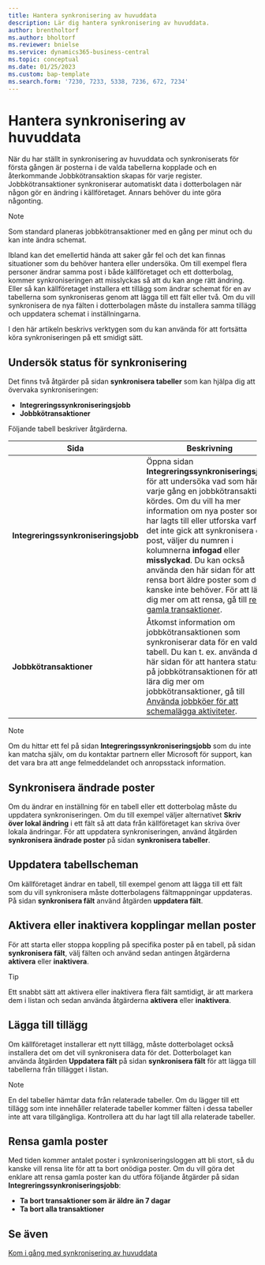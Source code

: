 ```yaml
---
title: Hantera synkronisering av huvuddata
description: Lär dig hantera synkronisering av huvuddata.
author: brentholtorf
ms.author: bholtorf
ms.reviewer: bnielse
ms.service: dynamics365-business-central
ms.topic: conceptual
ms.date: 01/25/2023
ms.custom: bap-template
ms.search.form: '7230, 7233, 5338, 7236, 672, 7234'
---
```

# <a name="manage-master-data-synchronization"></a>Hantera synkronisering av huvuddata

När du har ställt in synkronisering av huvuddata och synkroniserats för första gången är posterna i de valda tabellerna kopplade och en återkommande Jobbkötransaktion skapas för varje register. Jobbkötransaktioner synkroniserar automatiskt data i dotterbolagen när någon gör en ändring i källföretaget. Annars behöver du inte göra någonting.

> [!NOTE]
> Som standard planeras jobbkötransaktioner med en gång per minut och du kan inte ändra schemat.

Ibland kan det emellertid hända att saker går fel och det kan finnas situationer som du behöver hantera eller undersöka. Om till exempel flera personer ändrar samma post i både källföretaget och ett dotterbolag, kommer synkroniseringen att misslyckas så att du kan ange rätt ändring. Eller så kan källföretaget installera ett tillägg som ändrar schemat för en av tabellerna som synkroniseras genom att lägga till ett fält eller två. Om du vill synkronisera de nya fälten i dotterbolagen måste du installera samma tillägg och uppdatera schemat i inställningarna.

I den här artikeln beskrivs verktygen som du kan använda för att fortsätta köra synkroniseringen på ett smidigt sätt.

## <a name="investigate-the-status-of-synchronization"></a>Undersök status för synkronisering

Det finns två åtgärder på sidan **synkronisera tabeller** som kan hjälpa dig att övervaka synkroniseringen:

* **Integreringssynkroniseringsjobb**
* **Jobbkötransaktioner**

Följande tabell beskriver åtgärderna.

|Sida  |Beskrivning  |
|---------|---------|
|**Integreringssynkroniseringsjobb**     | Öppna sidan **Integreringssynkroniseringsjobb** för att undersöka vad som hände varje gång en jobbkötransaktion kördes. Om du vill ha mer information om nya poster som har lagts till eller utforska varför det inte gick att synkronisera en post, väljer du numren i kolumnerna **infogad** eller **misslyckad**. Du kan också använda den här sidan för att rensa bort äldre poster som du kanske inte behöver. För att lära dig mer om att rensa, gå till [rensa gamla transaktioner](#clean-up-old-entries).        |
|**Jobbkötransaktioner**     | Åtkomst information om jobbkötransaktionen som synkroniserar data för en vald tabell. Du kan t. ex. använda den här sidan för att hantera statusen på jobbkötransaktionen för att lära dig mer om jobbkötransaktioner, gå till [Använda jobbköer för att schemalägga aktiviteter](admin-job-queues-schedule-tasks.md).     |

> [!NOTE]
> Om du hittar ett fel på sidan **Integreringssynkroniseringsjobb** som du inte kan matcha själv, om du kontaktar partnern eller Microsoft för support, kan det vara bra att ange felmeddelandet och anropsstack information.

## <a name="synchronize-modified-records"></a>Synkronisera ändrade poster

Om du ändrar en inställning för en tabell eller ett dotterbolag måste du uppdatera synkroniseringen. Om du till exempel väljer alternativet **Skriv över lokal ändring** i ett fält så att data från källföretaget kan skriva över lokala ändringar. För att uppdatera synkroniseringen, använd åtgärden **synkronisera ändrade poster** på sidan **synkronisera tabeller**.

## <a name="update-table-schemas"></a>Uppdatera tabellscheman

Om källföretaget ändrar en tabell, till exempel genom att lägga till ett fält som du vill synkronisera måste dotterbolagens fältmappningar uppdateras. På sidan **synkronisera fält** använd åtgärden **uppdatera fält**. 

## <a name="enable-or-disable-couplings-between-records"></a>Aktivera eller inaktivera kopplingar mellan poster

För att starta eller stoppa koppling på specifika poster på en tabell, på sidan **synkronisera fält**, välj fälten och använd sedan antingen åtgärderna **aktivera** eller **inaktivera**. 

> [!TIP]
> Ett snabbt sätt att aktivera eller inaktivera flera fält samtidigt, är att markera dem i listan och sedan använda åtgärderna **aktivera** eller **inaktivera**.

## <a name="adding-extensions"></a>Lägga till tillägg

Om källföretaget installerar ett nytt tillägg, måste dotterbolaget också installera det om det vill synkronisera data för det. Dotterbolaget kan använda åtgärden **Uppdatera fält** på sidan **synkronisera fält** för att lägga till tabellerna från tillägget i listan.

> [!NOTE]
> En del tabeller hämtar data från relaterade tabeller. Om du lägger till ett tillägg som inte innehåller relaterade tabeller kommer fälten i dessa tabeller inte att vara tillgängliga. Kontrollera att du har lagt till alla relaterade tabeller.

## <a name="clean-up-old-entries"></a>Rensa gamla poster

Med tiden kommer antalet poster i synkroniseringsloggen att bli stort, så du kanske vill rensa lite för att ta bort onödiga poster. Om du vill göra det enklare att rensa gamla poster kan du utföra följande åtgärder på sidan **Integreringssynkroniseringsjobb**:

* **Ta bort transaktioner som är äldre än 7 dagar**
* **Ta bort alla transaktioner**

<!--
## <a name="recreate-a-deleted-job-queue-entry"></a>Recreate a deleted job queue entry

If the recurring job queue entry is deleted for a table, you can quickly recreate it. On the **Synchronization Tables** page, choose the **Use Default Synchronization Setup** action.
-->

## <a name="see-also"></a>Se även

[Kom i gång med synkronisering av huvuddata](admin-set-up-data-sync.md)
